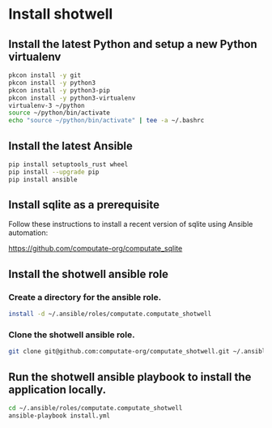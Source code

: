 # Install shotwell

## Install the latest Python and setup a new Python virtualenv

```bash
pkcon install -y git
pkcon install -y python3
pkcon install -y python3-pip
pkcon install -y python3-virtualenv
virtualenv-3 ~/python
source ~/python/bin/activate
echo "source ~/python/bin/activate" | tee -a ~/.bashrc
```

## Install the latest Ansible

```bash
pip install setuptools_rust wheel
pip install --upgrade pip
pip install ansible
```

## Install sqlite as a prerequisite

Follow these instructions to install a recent version of sqlite using Ansible automation: 

https://github.com/computate-org/computate_sqlite

## Install the shotwell ansible role

### Create a directory for the ansible role. 

```bash
install -d ~/.ansible/roles/computate.computate_shotwell
```

### Clone the shotwell ansible role. 

```bash
git clone git@github.com:computate-org/computate_shotwell.git ~/.ansible/roles/computate.computate_shotwell
```

## Run the shotwell ansible playbook to install the application locally. 

```bash
cd ~/.ansible/roles/computate.computate_shotwell
ansible-playbook install.yml
```

